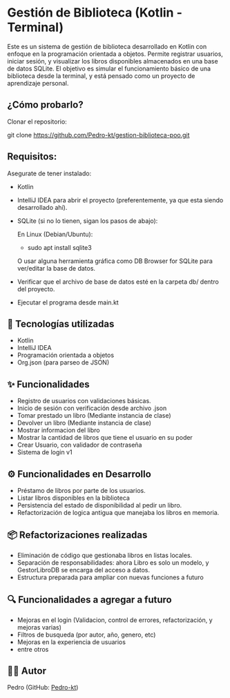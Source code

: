 # Gestión de Biblioteca (Kotlin - Terminal)

Este es un sistema de gestión de biblioteca desarrollado en Kotlin con enfoque en la programación orientada a objetos. Permite registrar usuarios, iniciar sesión, y visualizar los libros disponibles almacenados en una base de datos SQLite. El objetivo es simular el funcionamiento básico de una biblioteca desde la terminal, y está pensado como un proyecto de aprendizaje personal.

## ¿Cómo probarlo?

Clonar el repositorio:

git clone https://github.com/Pedro-kt/gestion-biblioteca-poo.git

## Requisitos:

Asegurate de tener instalado:

- Kotlin

- IntelliJ IDEA para abrir el proyecto (preferentemente, ya que esta siendo desarrollado ahí).

- SQLite (si no lo tienen, sigan los pasos de abajo):

    En Linux (Debian/Ubuntu):

    - sudo apt install sqlite3

    O usar alguna herramienta gráfica como DB Browser for SQLite para ver/editar la base de datos.

- Verificar que el archivo de base de datos esté en la carpeta db/ dentro del proyecto.

- Ejecutar el programa desde main.kt

## 🚀 Tecnologías utilizadas

- Kotlin
- IntelliJ IDEA
- Programación orientada a objetos
- Org.json (para parseo de JSON)

## ✨ Funcionalidades 

- Registro de usuarios con validaciones básicas.
- Inicio de sesión con verificación desde archivo .json
- Tomar prestado un libro (Mediante instancia de clase)
- Devolver un libro (Mediante instancia de clase)
- Mostrar informacion del libro
- Mostrar la cantidad de libros que tiene el usuario en su poder
- Crear Usuario, con validador de contraseña
- Sistema de login v1

## ⚙️ Funcionalidades en Desarrollo

- Préstamo de libros por parte de los usuarios.
- Listar libros disponibles en la biblioteca
- Persistencia del estado de disponibilidad al pedir un libro.
- Refactorización de logica antigua que manejaba los libros en memoria.

## 📦 Refactorizaciones realizadas

- Eliminación de código que gestionaba libros en listas locales.
- Separación de responsabilidades: ahora Libro es solo un modelo, y GestorLibroDB se encarga del acceso a datos.
- Estructura preparada para ampliar con nuevas funciones a futuro

## 🔍 Funcionalidades a agregar a futuro

- Mejoras en el login (Validacion, control de errores, refactorización, y mejoras varias)
- Filtros de busqueda (por autor, año, genero, etc)
- Mejoras en la experiencia de usuarios
- entre otros

## 🧑‍💻 Autor
Pedro (GitHub: [Pedro-kt](https://github.com/Pedro-kt))
